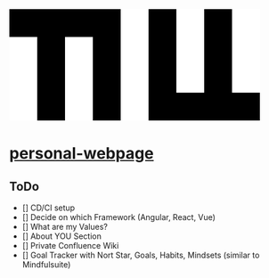 <img src="./images/logo.png" alt="logo" height="200"/>

# [personal-webpage](https://TillStuder.ch/)

## ToDo

- [] CD/CI setup
- [] Decide on which Framework (Angular, React, Vue)
- [] What are my Values?
- [] About YOU Section
- [] Private Confluence Wiki
- [] Goal Tracker with Nort Star, Goals, Habits, Mindsets (similar to Mindfulsuite) 
